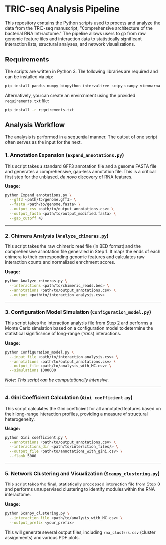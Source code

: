 # TRIC-seq Analysis Pipeline

This repository contains the Python scripts used to process and analyze the data from the TRIC-seq manuscript, "Comprehensive architecture of the bacterial RNA Interactome." The pipeline allows users to go from raw genomic feature files and interaction data to statistically significant interaction lists, structural analyses, and network visualizations.

## Requirements

The scripts are written in Python 3. The following libraries are required and can be installed via pip:

```bash
pip install pandas numpy biopython intervaltree scipy scanpy viennarna seaborn matplotlib
```

Alternatively, you can create an environment using the provided `requirements.txt` file:

```bash
pip install -r requirements.txt
```

## Analysis Workflow

The analysis is performed in a sequential manner. The output of one script often serves as the input for the next.

### 1. Annotation Expansion (`Expand_annotations.py`)

This script takes a standard GFF3 annotation file and a genome FASTA file and generates a comprehensive, gap-less annotation file. This is a critical first step for the unbiased, *de novo* discovery of RNA features.

**Usage:**
```bash
python Expand_annotations.py \
  --gff3 <path/to/genome.gff3> \
  --fasta <path/to/genome.fasta> \
  --output_csv <path/to/output_annotations.csv> \
  --output_fasta <path/to/output_modified.fasta> \
  --gap_cutoff 40
```

---

### 2. Chimera Analysis (`Analyze_chimeras.py`)

This script takes the raw chimeric read file (in BED format) and the comprehensive annotation file generated in Step 1. It maps the ends of each chimera to their corresponding genomic features and calculates raw interaction counts and normalized enrichment scores.

**Usage:**
```bash
python Analyze_chimeras.py \
  --interactions <path/to/chimeric_reads.bed> \
  --annotations <path/to/output_annotations.csv> \
  --output <path/to/interaction_analysis.csv>
```

---

### 3. Configuration Model Simulation (`Configuration_model.py`)

This script takes the interaction analysis file from Step 2 and performs a Monte Carlo simulation based on a configuration model to determine the statistical significance of long-range (*trans*) interactions.

**Usage:**
```bash
python Configuration_model.py \
  --input_file <path/to/interaction_analysis.csv> \
  --annotations <path/to/output_annotations.csv> \
  --output_file <path/to/analysis_with_MC.csv> \
  --simulations 1000000
```

*Note: This script can be computationally intensive.*

---

### 4. Gini Coefficient Calculation (`Gini coefficient.py`)

This script calculates the Gini coefficient for all annotated features based on their long-range interaction profiles, providing a measure of structural heterogeneity.

**Usage:**
```bash
python Gini coefficient.py \
  --annotations <path/to/output_annotations.csv> \
  --interactions_dir <path/to/interaction_files/> \
  --output_file <path/to/annotations_with_gini.csv> \
  --flank 5000
```

---

### 5. Network Clustering and Visualization (`Scanpy_clustering.py`)

This script takes the final, statistically processed interaction file from Step 3 and performs unsupervised clustering to identify modules within the RNA interactome.

**Usage:**
```bash
python Scanpy_clustering.py \
  --interaction_file <path/to/analysis_with_MC.csv> \
  --output_prefix <your_prefix>
```

This will generate several output files, including `rna_clusters.csv` (cluster assignments) and various PDF plots.
